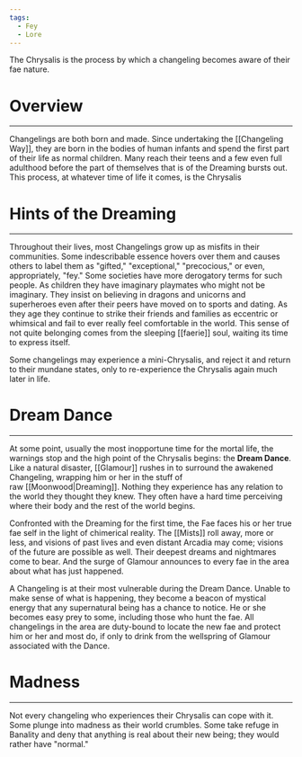 ```yaml
---
tags:
  - Fey
  - Lore
---
```

The Chrysalis is the process by which a changeling becomes aware of their fae nature.
# Overview
---
Changelings are both born and made. Since undertaking the [[Changeling Way]], they are born in the bodies of human infants and spend the first part of their life as normal children. Many reach their teens and a few even full adulthood before the part of themselves that is of the Dreaming bursts out. This process, at whatever time of life it comes, is the Chrysalis
# Hints of the Dreaming
---
Throughout their lives, most Changelings grow up as misfits in their communities. Some indescribable essence hovers over them and causes others to label them as "gifted," "exceptional," "precocious," or even, appropriately, "fey." Some societies have more derogatory terms for such people. As children they have imaginary playmates who might not be imaginary. They insist on believing in dragons and unicorns and superheroes even after their peers have moved on to sports and dating. As they age they continue to strike their friends and families as eccentric or whimsical and fail to ever really feel comfortable in the world. This sense of not quite belonging comes from the sleeping [[faerie]] soul, waiting its time to express itself.

Some changelings may experience a mini-Chrysalis, and reject it and return to their mundane states, only to re-experience the Chrysalis again much later in life.
# Dream Dance
---
At some point, usually the most inopportune time for the mortal life, the warnings stop and the high point of the Chrysalis begins: the **Dream Dance**. Like a natural disaster, [[Glamour]] rushes in to surround the awakened Changeling, wrapping him or her in the stuff of raw [[Moonwood|Dreaming]]. Nothing they experience has any relation to the world they thought they knew. They often have a hard time perceiving where their body and the rest of the world begins.

Confronted with the Dreaming for the first time, the Fae faces his or her true fae self in the light of chimerical reality. The [[Mists]] roll away, more or less, and visions of past lives and even distant Arcadia may come; visions of the future are possible as well. Their deepest dreams and nightmares come to bear. And the surge of Glamour announces to every fae in the area about what has just happened.

A Changeling is at their most vulnerable during the Dream Dance. Unable to make sense of what is happening, they become a beacon of mystical energy that any supernatural being has a chance to notice. He or she becomes easy prey to some, including those who hunt the fae. All changelings in the area are duty-bound to locate the new fae and protect him or her and most do, if only to drink from the wellspring of Glamour associated with the Dance.
# Madness
---
Not every changeling who experiences their Chrysalis can cope with it. Some plunge into madness as their world crumbles. Some take refuge in Banality and deny that anything is real about their new being; they would rather have "normal."